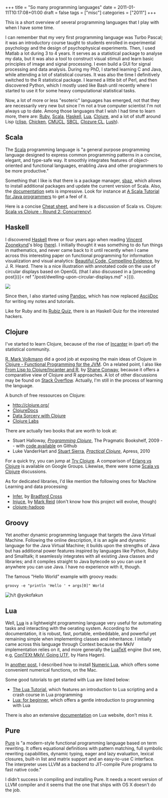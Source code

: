 +++
title = "So many programming languages"
date = 2011-01-11T10:17:08+01:00
draft = false
tags = ["misc"]
categories = ["2011"]
+++

This is a short overview of several programming languages that I play with when I have some time.

<!--more-->

I can remember that my very first programming language was Turbo Pascal; it was an introductory course taught to students enrolled in experimental psychology and the design of psychophysical experiments. Then, I used Matlab a lot during 3 to 4 years. It serves as a statistical package to analyse my data, but it was also a tool to construct visual stimuli and learn basic principles of image and signal processing. I even build a GUI for signal processing and data analysis. During my PhD, I started learning C and Java, while attending a lot of statistical courses. It was also the time I definitively switched to the R statistical package. I learned a little bit of Perl, and then discovered Python, which I mostly used like Bash until recently where I started to use it for some heavy computational statistical tasks.

Now, a lot of more or less "esoteric" languages has emerged, not that they are necessarily very new but since I'm not a true computer scientist I'm not always up to date. Among those languages that I wish I had time to learn more, there are: [Ruby](http://ruby-lang.org/), [Scala](http://www.scala-lang.org/), [Haskell](http://www.haskell.org/haskellwiki/Haskell), [Lua](http://www.lua.org/), [Clojure](http://clojure.org/), and a lot of stuff around Lisp ([clisp](http://www.gnu.org/software/clisp/), [Chicken](http://www.call-cc.org/), [CMUCL](http://www.cons.org/cmucl/), [SBCL](http://sbcl.sourceforge.net/), [Clozure CL](http://www.clozure.com/clozurecl.html), [Lush](http://lush.sourceforge.net/)).


## Scala

The [Scala](http://stackoverflow.com/questions/tagged/clojure) programming language is "a general purpose programming language designed to express common programming patterns in a concise, elegant, and type-safe way. It smoothly integrates features of object-oriented and functional languages, enabling Java and other programmers to be more productive."

Something that I like is that there is a package manager, [sbaz](http://www.scala-lang.org/node/93), which allows to install additional packages and update the current version of Scala. Also, the [documentation](http://www.scala-lang.org/node/197) sets is impressive. Look for instance at <i class="fa fa-file-pdf-o fa-1x"></i> [A Scala Tutorial for Java programmers](http://www.scala-lang.org/docu/files/ScalaTutorial.pdf) to get a feel of it.

Here is a concise [Cheat sheet](http://anyall.org/scalacheat/), and here is a discussion of Scala vs. Clojure: [Scala vs Clojure - Round 2: Concurrency!](http://www.bestinclass.dk/index.clj/2009/09/scala-vs-clojure-round-2-concurrency.html).

## Haskell

I discovered [Haskell](http://www.haskell.org/) three or four years ago when reading [Vincent Zoonekynd](http://zoonek.free.fr)'s blog ([here](http://zoonek.free.fr/blosxom/Linux/2007-01-01_Haskell.html)). I initially thought it was something to do fun things in mathematics, and never came back to it until recently when I came across this interesting paper on functional programming for information visualization and visual analytics: <i class="fa fa-file-pdf-o fa-1x"></i> [Beautiful Code, Compelling Evidence](http://www.renci.org/wp-content/pub/tutorials/BeautifulCode.pdf), by J. R. Heard. There is a nice illustration with annotated code on the use of circular displays based on OpenGL (that I also discussed in a [preceding post]({{< ref "/post/dwelling-upon-circular-displays.md" >}})).

![](/img/20110213110747.png)

Since then, I also started using [Pandoc](http://johnmacfarlane.net/pandoc/), which has now replaced [AsciiDoc](http://www.methods.co.nz/asciidoc/) for writing my notes and tutorials.

Like for Ruby and its [Rubiz Quiz](http://www.rubyquiz.com/), there is an Haskell Quiz for the interested hackers.

## Clojure

I've started to learn Clojure, because of the rise of [Incanter](http://incanter.org/) in (part of) the statistical community.

[R. Mark Volkmann](http://java.ociweb.com/mark/clojure/) did a good job at exposing the main ideas of Clojure in [Clojure - Functional Programming for the JVM](http://java.ociweb.com/mark/clojure/article.html). On a related point, I also like <i class="fa fa-file-pdf-o fa-1x"></i> [From Lisp to Clojure/Incanter and R](http://files.meetup.com/1406240/From%20Lisp%20to%20Clojure-Incanter%20and%20R.pdf), by [Shane Conway](http://www.statalgo.com), because it offers a comparative view of Clojure and R approaches. A lot of other discussions may be found on [Stack Overflow](http://stackoverflow.com/questions/tagged/clojure). Actually, I'm still in the process of learning the language.

A bunch of free ressources on Clojure:

- <http://clojure.org/>
- [ClojureDocs](http://clojuredocs.org/)
- [Data Sorcery with Clojure](http://data-sorcery.org/)
- [Clojure Labs](http://foognostic.net/labrepl-summary/)

There are actually two books that are worth to look at:

- Stuart Halloway, [*Programming Clojure*](http://pragprog.com/titles/shcloj/programming-clojure), The Pragmatic Bookshelf, 2009 -- with [code available](http://bit.ly/ea4Wh6) on Github
- Luke VanderHart and [Stuart Sierra](http://stuartsierra.com/), [*Practical Clojure*](http://apress.com/book/view/1430272317), Apress, 2010

For a quick try, you can jump at [Try Clojure](http://www.try-clojure.org/). A comparison of [Erlang vs Clojure](http://groups.google.com/group/clojure/browse_thread/thread/2a2b24ffef5d1631) is available on Google Groups. Likewise, there were some [Scala vs Clojure](http://www.bestinclass.dk/index.clj/2009/09/scala-vs-clojure-round-2-concurrency.html) discussions.

As for dedicated libraries, I'd like mention the following ones for Machine Learning and data processing:

- [Infer](https://github.com/bradford/infer), by [Bradford Cross](http://measuringmeasures.com/)
- [Injuce](https://github.com/mreid/injuce/), by [Mark Reid](http://mark.reid.name/) (don't know how this project will evolve, though)
- [clojure-hadoop](https://github.com/stuartsierra/clojure-hadoop)


## Groovy

Yet another dynamic programming language that targets the Java Virtual Machine. Following the online description, it is an agile and dynamic language for the Java Virtual Machine; it builds upon the strengths of Java but has additional power features inspired by languages like Python, Ruby and Smalltalk; it seamlessly integrates with all existing Java classes and libraries; and it compiles straight to Java bytecode so you can use it anywhere you can use Java. I have no experience with it, though.

The famous "Hello World" example with groovy reads:

```
groovy -e "println 'Hello ' + args[0]" World
```

![h/t @yokofakun](/img/20110213111034.png)


## Lua

Well, [Lua](http://www.lua.org/) is a lightweight programming language very useful for automating tasks and interacting with the oerating system. According to the documentation, it is robust, fast, portable, embeddable, and powerful yet remaining simple when implementing classes and inheritance. I initially came across this language through Context because the MkIV implementation relies on it, and more generally the [LuaTeX](http://www.luatex.org/) engine (but see, e.g, <i class="fa fa-file-pdf-o fa-1x"></i> [ConTEXt MkIV: Going UTF](http://www.tug.org/TUGboat/Articles/tb28-3/tb90hagen.pdf), by Hans Hagen).

In [another post](yet-another-interactive-shell-for-numerical-calculus-numeric-lua), I described how to install [Numeric Lua](http://numlua.luaforge.net/), which offers some convenient numerical functions, on the Mac.

Some good tutorials to get started with Lua are listed below:

- [The Lua Tutorial](http://luatut.com/), which features an introduction to Lua scripting and a crash course in Lua programming
- [Lua: for beginner](http://lua.gts-stolberg.de/en/index.php?uml=1), which offers a gentle introduction to programming with Lua

There is also an extensive [documentation](http://www.lua.org/docs.html) on Lua website, don't miss it.


## Pure

[Pure](http://code.google.com/p/pure-lang/) is "a modern-style functional programming language based on term rewriting. It offers equational definitions with pattern matching, full symbolic rewriting capabilities, dynamic typing, eager and lazy evaluation, lexical closures, built-in list and matrix support and an easy-to-use C interface. The interpreter uses LLVM as a backend to JIT-compile Pure programs to fast native code."

I didn't success in compiling and installing Pure. It needs a recent version of LLVM compiler and it seems that the one that ships with OS X doesn't do the job.

